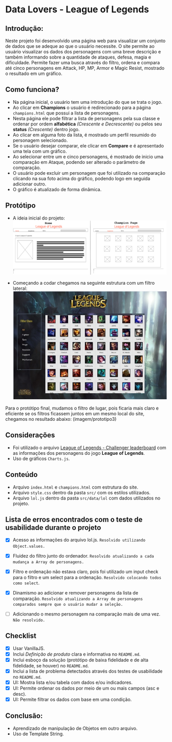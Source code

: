 # Data Lovers - League of Legends


## Introdução:
Neste projeto foi desenvolvido uma página web para visualizar um conjunto de dados que se adeque ao que o usuário necessite.
O site permite ao usuário visualizar os dados dos personagens com uma breve descrição e também informando sobre a quantidade de ataques, defesa, magia e dificuldade.
Permite fazer uma busca através do filtro, ordena e compara até cinco personagens em Attack, HP, MP, Armor e Magic Resist, mostrado o resultado em um gráfico.

## Como funciona?
* Na página inicial, o usuário tem uma introdução do que se trata o jogo.
* Ao clicar em **Champions** o usuário é redirecionado para a página `champions.html` que possui a lista de personagens.
* Nesta página ele pode filtrar a lista de personagens pela sua classe e ordenar por ordem **alfabética** *(Crescente e Decrescente)* ou pelos seu **status** *(Crescente)* dentro jogo.
* Ao clicar em alguma foto da lista, é mostrado um perfil resumido do personagem selecionado.
* Se o usuário desejar comparar, ele clicar em **Compare** e é apresentado uma tela com um gráfico.
* Ao selecionar entre um e cinco personagens, é mostrado de inicio uma comparação em Ataque, podendo ser alterado o parâmetro de comparação.
* O usuário pode excluir um personagem que foi utilizado na comparação clicando na sua foto acima do gráfico, podendo logo em seguida adicionar outro.
* O gráfico é atualizado de forma dinâmica.


## Protótipo
* A ideia inicial do projeto:
![Prototipo](src/prototype/prototipo1-1.png)

* Começando a codar chegamos na seguinte estrutura com um filtro lateral:
![Prototipo2](src/prototype/prototipo2.png)

Para o protótipo final, mudamos o filtro de lugar, pois ficaria mais claro e eficiente se os filtros ficassem juntos em um mesmo local do site, chegamos no resultado abaixo:
(imagem/prototipo3)

## Considerações
* Foi utilizado o arquivo [League of Legends - Challenger leaderboard](src/data/lol/lol.json) com as informações dos personagens do jogo **League of Legends**.
* Uso de gráficos `Charts.js`.

## Conteúdo
* Arquivo `index.html` e `champions.html` com estrutura do site.
* Arquivo `style.css` dentro da pasta `src/` com os estilos utilizados.
* Arquivo `lol.js` dentro da pasta `src/data/lol` com dados utilizados no projeto.

## Lista de erros encontrados com o teste de usabilidade durante o projeto
* [x] Acesso as informações do arquivo lol.js. `Resolvido utilizando Object.values.`
* [x] Fluidez do filtro junto do ordenador. `Resolvido atualizando a cada mudança a Array de personagens.`
* [x] Filtro e ordenação não estava claro, pois foi utilizado um input check para o filtro e um select para a ordenação. `Resolvido colocando todos como select`.
* [x] Dinamismo ao adicionar e remover personagens da lista de comparação. `Resolvido atualizando a Array de personagens comparados sempre que o usuário mudar a seleção.`
* [ ] Adicionando o mesmo personagem na comparação mais de uma vez. `Não resolvido.`


## Checklist
* [x] Usar VanillaJS.
* [x] Inclui _Definição de produto_ clara e informativa no `README.md`.
* [x] Inclui esboço da solução (protótipo de baixa fidelidade e de alta fidelidade, se houver) no
  `README.md`.
* [x] Inclui a lista de problema detectados através dos testes de usabilidade
  no `README.md`.
* [x] UI: Mostra lista e/ou tabela com dados e/ou indicadores.
* [x] UI: Permite ordenar os dados por meio de um ou mais campos
  (asc e desc).
* [x] UI: Permite filtrar os dados com base em uma condição.

## Conclusão:
* Aprendizado de manipulação de Objetos em outro arquivo.
* Uso de Template String.
